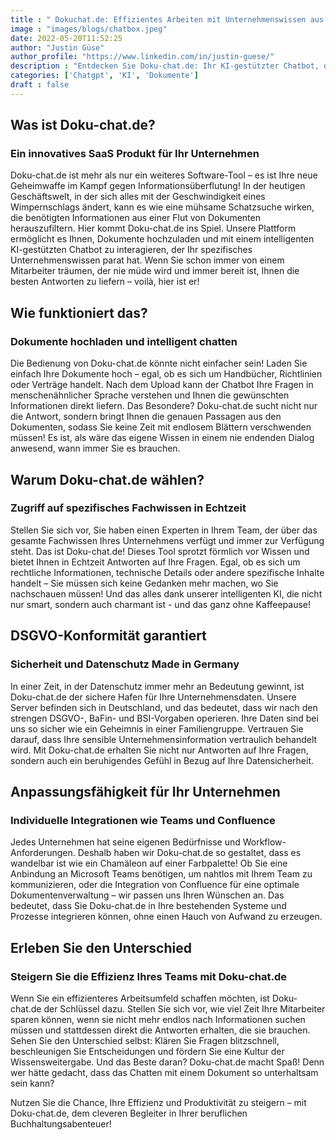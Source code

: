 ```yaml
---
title : " Dokuchat.de: Effizientes Arbeiten mit Unternehmenswissen aus Dokumenten"
image : "images/blogs/chatbox.jpeg"
date: 2022-05-20T11:52:25
author: "Justin Güse"
author_profile: "https://www.linkedin.com/in/justin-guese/"
description : "Entdecken Sie Doku-chat.de: Ihr KI-gestützter Chatbot, der effektiv Unternehmenswissen aus Dokumenten bereitstellt. DSGVO-konform, anpassbar und einfach zu nutzen!"
categories: ['Chatgpt', 'KI', 'Dokumente']
draft : false
---
```


## Was ist Doku-chat.de?  
### Ein innovatives SaaS Produkt für Ihr Unternehmen  

Doku-chat.de ist mehr als nur ein weiteres Software-Tool – es ist Ihre neue Geheimwaffe im Kampf gegen Informationsüberflutung! In der heutigen Geschäftswelt, in der sich alles mit der Geschwindigkeit eines Wimpernschlags ändert, kann es wie eine mühsame Schatzsuche wirken, die benötigten Informationen aus einer Flut von Dokumenten herauszufiltern. Hier kommt Doku-chat.de ins Spiel. Unsere Plattform ermöglicht es Ihnen, Dokumente hochzuladen und mit einem intelligenten KI-gestützten Chatbot zu interagieren, der Ihr spezifisches Unternehmenswissen parat hat. Wenn Sie schon immer von einem Mitarbeiter träumen, der nie müde wird und immer bereit ist, Ihnen die besten Antworten zu liefern – voilà, hier ist er! 

## Wie funktioniert das?  
### Dokumente hochladen und intelligent chatten  

Die Bedienung von Doku-chat.de könnte nicht einfacher sein! Laden Sie einfach Ihre Dokumente hoch – egal, ob es sich um Handbücher, Richtlinien oder Verträge handelt. Nach dem Upload kann der Chatbot Ihre Fragen in menschenähnlicher Sprache verstehen und Ihnen die gewünschten Informationen direkt liefern. Das Besondere? Doku-chat.de sucht nicht nur die Antwort, sondern bringt Ihnen die genauen Passagen aus den Dokumenten, sodass Sie keine Zeit mit endlosem Blättern verschwenden müssen! Es ist, als wäre das eigene Wissen in einem nie endenden Dialog anwesend, wann immer Sie es brauchen.

## Warum Doku-chat.de wählen?  
### Zugriff auf spezifisches Fachwissen in Echtzeit  

Stellen Sie sich vor, Sie haben einen Experten in Ihrem Team, der über das gesamte Fachwissen Ihres Unternehmens verfügt und immer zur Verfügung steht. Das ist Doku-chat.de! Dieses Tool sprotzt förmlich vor Wissen und bietet Ihnen in Echtzeit Antworten auf Ihre Fragen. Egal, ob es sich um rechtliche Informationen, technische Details oder andere spezifische Inhalte handelt – Sie müssen sich keine Gedanken mehr machen, wo Sie nachschauen müssen! Und das alles dank unserer intelligenten KI, die nicht nur smart, sondern auch charmant ist - und das ganz ohne Kaffeepause!

## DSGVO-Konformität garantiert  
### Sicherheit und Datenschutz Made in Germany  

In einer Zeit, in der Datenschutz immer mehr an Bedeutung gewinnt, ist Doku-chat.de der sichere Hafen für Ihre Unternehmensdaten. Unsere Server befinden sich in Deutschland, und das bedeutet, dass wir nach den strengen DSGVO-, BaFin- und BSI-Vorgaben operieren. Ihre Daten sind bei uns so sicher wie ein Geheimnis in einer Familiengruppe. Vertrauen Sie darauf, dass Ihre sensible Unternehmensinformation vertraulich behandelt wird. Mit Doku-chat.de erhalten Sie nicht nur Antworten auf Ihre Fragen, sondern auch ein beruhigendes Gefühl in Bezug auf Ihre Datensicherheit.

## Anpassungsfähigkeit für Ihr Unternehmen  
### Individuelle Integrationen wie Teams und Confluence  

Jedes Unternehmen hat seine eigenen Bedürfnisse und Workflow-Anforderungen. Deshalb haben wir Doku-chat.de so gestaltet, dass es wandelbar ist wie ein Chamäleon auf einer Farbpalette! Ob Sie eine Anbindung an Microsoft Teams benötigen, um nahtlos mit Ihrem Team zu kommunizieren, oder die Integration von Confluence für eine optimale Dokumentenverwaltung – wir passen uns Ihren Wünschen an. Das bedeutet, dass Sie Doku-chat.de in Ihre bestehenden Systeme und Prozesse integrieren können, ohne einen Hauch von Aufwand zu erzeugen. 

## Erleben Sie den Unterschied  
### Steigern Sie die Effizienz Ihres Teams mit Doku-chat.de  

Wenn Sie ein effizienteres Arbeitsumfeld schaffen möchten, ist Doku-chat.de der Schlüssel dazu. Stellen Sie sich vor, wie viel Zeit Ihre Mitarbeiter sparen können, wenn sie nicht mehr endlos nach Informationen suchen müssen und stattdessen direkt die Antworten erhalten, die sie brauchen. Sehen Sie den Unterschied selbst: Klären Sie Fragen blitzschnell, beschleunigen Sie Entscheidungen und fördern Sie eine Kultur der Wissensweitergabe. Und das Beste daran? Doku-chat.de macht Spaß! Denn wer hätte gedacht, dass das Chatten mit einem Dokument so unterhaltsam sein kann? 

Nutzen Sie die Chance, Ihre Effizienz und Produktivität zu steigern – mit Doku-chat.de, dem cleveren Begleiter in Ihrer beruflichen Buchhaltungsabenteuer!